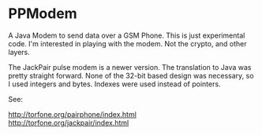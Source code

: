 # PPModem
A Java Modem to send data over a GSM Phone. This is just experimental code. I'm interested in playing with the modem. Not the crypto, and other layers.

The JackPair pulse modem is a newer version. The translation to Java was pretty straight forward. None of the 32-bit based design was necessary, so I used integers and bytes. Indexes were used instead of pointers.

See:

http://torfone.org/pairphone/index.html   
http://torfone.org/jackpair/index.html
